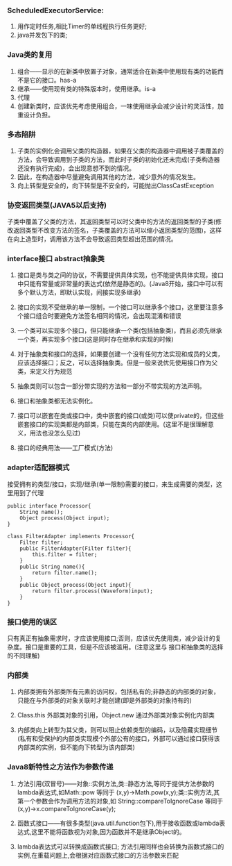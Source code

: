 ### ScheduledExecutorService:
1. 用作定时任务,相比Timer的单线程执行任务更好;
2. java并发包下的类;

### Java类的复用
1. 组合——显示的在新类中放置子对象，通常适合在新类中使用现有类的功能而不是它的接口。has-a
2. 继承——使用现有类的特殊版本时，使用继承。is-a
3. 代理
4. 创建新类时，应该优先考虑使用组合，一味使用继承会减少设计的灵活性，加重设计负担。

### 多态陷阱
1. 子类的实例化会调用父类的构造器，如果在父类的构造器中调用被子类覆盖的方法，会导致调用到子类的方法，而此时子类的初始化还未完成(子类构造器还没有执行完成)，会出现意想不到的情况。
2. 因此，在构造器中尽量避免调用其他的方法，减少意外的情况发生。
3. 向上转型是安全的，向下转型是不安全的，可能抛出ClassCastException

### 协变返回类型(JAVA5以后支持)
子类中覆盖了父类的方法，其返回类型可以时父类中的方法的返回类型的子类(修改返回类型不改变方法的签名，子类覆盖的方法可以缩小返回类型的范围)，这样在向上造型时，调用该方法不会导致返回类型超出范围的情况。

### interface接口 abstract抽象类
1. 接口是类与类之间的协议，不需要提供具体实现，也不能提供具体实现，接口中只能有常量或非常量的表达式(依然是静态的)。(Java8开始，接口中可以有多个默认方法，即默认实现，间接实现多继承)

2. 接口的实现不受继承的单一限制，一个接口可以继承多个接口，这里要注意多个接口组合时要避免方法签名相同的情况，会出现混淆和错误

3. 一个类可以实现多个接口，但只能继承一个类(包括抽象类)，而且必须先继承一个类，再实现多个接口(这是同时存在继承和实现的时候)

4. 对于抽象类和接口的选择，如果要创建一个没有任何方法实现和成员的父类，应该选择接口；反之，可以选择抽象类。但是一般来说优先使用接口作为父类，来定义行为规范

5. 抽象类则可以包含一部分带实现的方法和一部分不带实现的方法声明。

6. 接口和抽象类都无法实例化。

7. 接口可以嵌套在类或接口中，类中嵌套的接口(或类)可以使private的，但这些嵌套接口的实现类都是内部类，只能在类的内部使用。(这里不是很理解意义，用法也没怎么见过)

8. 接口的经典用法——工厂模式(方法)

### adapter适配器模式
接受拥有的类型/接口，实现/继承(单一限制)需要的接口，来生成需要的类型，这里用到了代理
```
public interface Processor{
    String name();
    Object process(Object input);
}

class FilterAdapter implements Processor{
    Filter filter;
    public FilterAdapter(Filter filter){
        this.filter = filter;
    }
    public String name(){
        return filter.name();
    }
    public Object process(Object input){
        return filter.process((Waveform)input);
    }
}
```

### 接口使用的误区
只有真正有抽象需求时，才应该使用接口;否则，应该优先使用类，减少设计的复杂度。接口是重要的工具，但是不应该被滥用。(注意这里与 接口和抽象类的选择 的不同理解)

### 内部类
1. 内部类拥有外部类所有元素的访问权，包括私有的;非静态的内部类的对象，只能在与外部类的对象关联时才能创建(即是外部类的对象持有的)

2. Class.this 外部类对象的引用，Object.new 通过外部类对象实例化内部类

3. 内部类向上转型为其父类，则可以阻止依赖类型的编码，以及隐藏实现细节(私有和受保护的内部类实现模个外部公有的接口，外部可以通过接口获得该内部类的实例，但不能向下转型为该内部类)

### Java8新特性之方法作为参数传递
1. 方法引用(双冒号)——对象::实例方法,类::静态方法,等同于提供方法参数的lambda表达式,如Math::pow 等同于 (x,y)->Math.pow(x,y);类::实例方法,其第一个参数会作为调用方法的对象,如 String::compareToIgnoreCase 等同于(x,y)->x.compareToIgnoreCase(y);

2. 函数式接口——有很多类型(java.util.function包下),用于接收函数或lambda表达式,这里不能将函数视为对象,因为函数并不是继承Object的。

3. lambda表达式可以转换成函数式接口; 方法引用同样也会转换为函数式接口的实例,在重载问题上,会根据对应函数式接口的方法参数来匹配